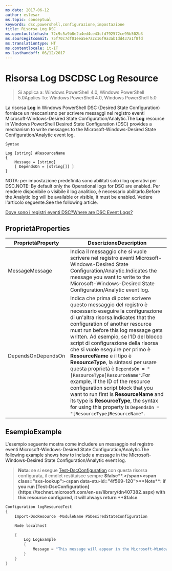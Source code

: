 ```yaml
---
ms.date: 2017-06-12
author: eslesar
ms.topic: conceptual
keywords: dsc,powershell,configurazione,impostazione
title: Risorsa Log DSC
ms.openlocfilehash: 72c9c5a9b8e2a4ed4ce43cfd792572ce95b502b3
ms.sourcegitcommit: 75f70c7df01eea5e7a2c16f9a3ab1dd437a1f8fd
ms.translationtype: HT
ms.contentlocale: it-IT
ms.lasthandoff: 06/12/2017
---
```

# <a name="dsc-log-resource"></a><span data-ttu-id="4f569-103">Risorsa Log DSC</span><span class="sxs-lookup"><span data-stu-id="4f569-103">DSC Log Resource</span></span> 

> <span data-ttu-id="4f569-104">Si applica a: Windows PowerShell 4.0, Windows PowerShell 5.0</span><span class="sxs-lookup"><span data-stu-id="4f569-104">Applies To: Windows PowerShell 4.0, Windows PowerShell 5.0</span></span>

<span data-ttu-id="4f569-105">La risorsa __Log__ in Windows PowerShell DSC (Desired State Configuration) fornisce un meccanismo per scrivere messaggi nel registro eventi Microsoft-Windows-Desired State Configuration/Analytic.</span><span class="sxs-lookup"><span data-stu-id="4f569-105">The __Log__ resource in Windows PowerShell Desired State Configuration (DSC) provides a mechanism to write messages to the Microsoft-Windows-Desired State Configuration/Analytic event log.</span></span>

```
Syntax

Log [string] #ResourceName
{
    Message = [string]
    [ DependsOn = [string[]] ]
}
```

<span data-ttu-id="4f569-106">NOTA: per impostazione predefinita sono abilitati solo i log operativi per DSC.</span><span class="sxs-lookup"><span data-stu-id="4f569-106">NOTE: By default only the Operational logs for DSC are enabled.</span></span>
<span data-ttu-id="4f569-107">Per rendere disponibile o visibile il log analitico, è necessario abilitarlo.</span><span class="sxs-lookup"><span data-stu-id="4f569-107">Before the Analytic log will be available or visible, it must be enabled.</span></span>
<span data-ttu-id="4f569-108">Vedere l'articolo seguente.</span><span class="sxs-lookup"><span data-stu-id="4f569-108">See the following article.</span></span>

[<span data-ttu-id="4f569-109">Dove sono i registri eventi DSC?</span><span class="sxs-lookup"><span data-stu-id="4f569-109">Where are DSC Event Logs?</span></span>](https://msdn.microsoft.com/en-us/powershell/dsc/troubleshooting#where-are-dsc-event-logs)

## <a name="properties"></a><span data-ttu-id="4f569-110">Proprietà</span><span class="sxs-lookup"><span data-stu-id="4f569-110">Properties</span></span>
|  <span data-ttu-id="4f569-111">Proprietà</span><span class="sxs-lookup"><span data-stu-id="4f569-111">Property</span></span>  |  <span data-ttu-id="4f569-112">Descrizione</span><span class="sxs-lookup"><span data-stu-id="4f569-112">Description</span></span>   | 
|---|---| 
| <span data-ttu-id="4f569-113">Message</span><span class="sxs-lookup"><span data-stu-id="4f569-113">Message</span></span>| <span data-ttu-id="4f569-114">Indica il messaggio che si vuole scrivere nel registro eventi Microsoft-Windows-Desired State Configuration/Analytic.</span><span class="sxs-lookup"><span data-stu-id="4f569-114">Indicates the message you want to write to the Microsoft-Windows-Desired State Configuration/Analytic event log.</span></span>| 
| <span data-ttu-id="4f569-115">DependsOn</span><span class="sxs-lookup"><span data-stu-id="4f569-115">DependsOn</span></span> | <span data-ttu-id="4f569-116">Indica che prima di poter scrivere questo messaggio del registro è necessario eseguire la configurazione di un'altra risorsa.</span><span class="sxs-lookup"><span data-stu-id="4f569-116">Indicates that the configuration of another resource must run before this log message gets written.</span></span> <span data-ttu-id="4f569-117">Ad esempio, se l'ID del blocco script di configurazione della risorsa che si vuole eseguire per primo è __ResourceName__ e il tipo è __ResourceType__, la sintassi per usare questa proprietà è `DependsOn = "[ResourceType]ResourceName"`.</span><span class="sxs-lookup"><span data-stu-id="4f569-117">For example, if the ID of the resource configuration script block that you want to run first is __ResourceName__ and its type is __ResourceType__, the syntax for using this property is `DependsOn = "[ResourceType]ResourceName"`.</span></span>| 

## <a name="example"></a><span data-ttu-id="4f569-118">Esempio</span><span class="sxs-lookup"><span data-stu-id="4f569-118">Example</span></span>

<span data-ttu-id="4f569-119">L'esempio seguente mostra come includere un messaggio nel registro eventi Microsoft-Windows-Desired State Configuration/Analytic.</span><span class="sxs-lookup"><span data-stu-id="4f569-119">The following example shows how to include a message in the Microsoft-Windows-Desired State Configuration/Analytic event log.</span></span>

> <span data-ttu-id="4f569-120">**Nota**: se si esegue [Test-DscConfiguration](https://technet.microsoft.com/en-us/library/dn407382.aspx) con questa risorsa configurata, il cmdlet restituisce sempre **$false**.</span><span class="sxs-lookup"><span data-stu-id="4f569-120">**Note**: if you run [Test-DscConfiguration](https://technet.microsoft.com/en-us/library/dn407382.aspx) with this resource configured, it will always return **$false**.</span></span>

```powershell 
Configuration logResourceTest
{
    Import-DscResource -ModuleName PSDesiredStateConfiguration

    Node localhost

    {
        Log LogExample
        {
            Message = "This message will appear in the Microsoft-Windows-Desired State Configuration/Analytic event log."
        }
    }
}
```

